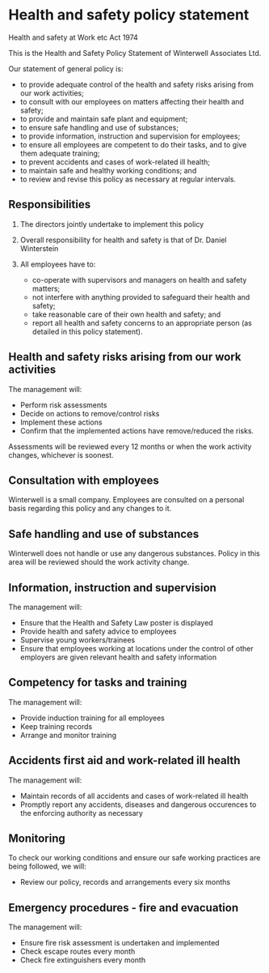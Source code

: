 # Health and safety policy statement

Health and safety at Work etc Act 1974

This is the Health and Safety Policy Statement of Winterwell Associates Ltd.

Our statement of general policy is:

- to provide adequate control of the health and safety risks arising from our work
  activities;
- to consult with our employees on matters affecting their health and safety;
- to provide and maintain safe plant and equipment;
- to ensure safe handling and use of substances;
- to provide information, instruction and supervision for employees;
- to ensure all employees are competent to do their tasks, and to give them
  adequate training;
- to prevent accidents and cases of work-related ill health;
- to maintain safe and healthy working conditions; and
- to review and revise this policy as necessary at regular intervals.

## Responsibilities

1. The directors jointly undertake to implement this policy

2. Overall responsibility for health and safety is that of Dr. Daniel Winterstein

3. All employees have to:
	- co-operate with supervisors and managers on health and safety matters;
	- not interfere with anything provided to safeguard their health and safety;
	- take reasonable care of their own health and safety; and
	- report all health and safety concerns to an appropriate person (as detailed in this policy statement).

## Health and safety risks arising from our work activities

The management will:

 - Perform risk assessments
 - Decide on actions to remove/control risks
 - Implement these actions
 - Confirm that the implemented actions have remove/reduced the risks.

Assessments will be reviewed every 12 months or when the work activity changes, whichever is soonest.

## Consultation with employees

Winterwell is a small company. Employees are consulted on a personal basis regarding this policy and any changes to it.

## Safe handling and use of substances

Winterwell does not handle or use any dangerous substances. Policy in this area will be reviewed should the work activity change.

## Information, instruction and supervision

The management will:

 - Ensure that the Health and Safety Law poster is displayed
 - Provide health and safety advice to employees
 - Supervise young workers/trainees
 - Ensure that employees working at locations under the control of other employers are given relevant health and safety information

## Competency for tasks and training

The management will:

 - Provide induction training for all employees
 - Keep training records
 - Arrange and monitor training

## Accidents first aid and work-related ill health

The management will:

 - Maintain records of all accidents and cases of work-related ill health
 - Promptly report any accidents, diseases and dangerous occurences to the enforcing authority as necessary

## Monitoring

To check our working conditions and ensure our safe working practices are being followed, we will:

 - Review our policy, records and arrangements every six months

## Emergency procedures - fire and evacuation

The management will:

 - Ensure fire risk assessment is undertaken and implemented
 - Check escape routes every month
 - Check fire extinguishers every month





